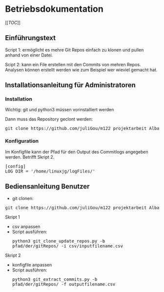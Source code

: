 # Betriebsdokumentation
[[_TOC_]]
## Einführungstext 

Script 1: ermöglicht es mehre Git Repos einfach zu klonen und pullen anhand von einer Datei.

Scipt 2: kann ein File erstellen mit den Commits von mehren Repos. Analysen können erstellt werden wie zum Beispiel wer wieviel gemacht hat.

## Installationsanleitung für Administratoren

### Installation
Wichtig: git und python3 müssen vorinstalliert werden

Dann muss das Repository geclont werden:
<pre>git clone https://github.com/juliGou/m122_projektarbeit_Albanese_Goudsmit.git</pre>

### Konfiguration

Im Konfigfile kann der Pfad für den Output des Commitlogs angegeben werden. Betrifft Skript 2.
<pre>[config]
LOG_DIR = '/home/linuxjg/logFiles/'</pre>

## Bediensanleitung Benutzer

- git clonen:
<pre>git clone https://github.com/juliGou/m122_projektarbeit_Albanese_Goudsmit.git</pre>

Skript 1
- csv anpassen
- Script ausführen: <pre>python3 git_clone_update_repos.py -b pfad/der/gitRepos/ -i csv/inputfilename.csv</pre>

Skript 2
- konfigfile anpassen
- Script ausführen: <pre>python3 git_extract_commits.py -b pfad/der/gitRepos/ -f outputfilename.csv</pre>


